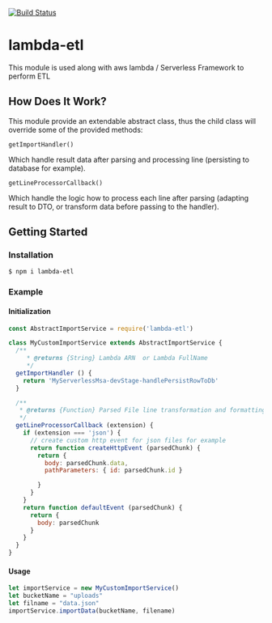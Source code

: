 [![Build Status](https://travis-ci.org/naciriii/lambda-etl.svg?branch=master)](https://travis-ci.org/naciriii/lambda-etl)
# lambda-etl
This module is used along with aws lambda / Serverless Framework to perform ETL
## How Does It Work?
This module provide an extendable abstract class, thus the child class will override some of the provided methods:

``` getImportHandler() ```

 Which handle result data after parsing and processing line (persisting to database for example).

``` getLineProcessorCallback() ```

 Which handle the logic how to process each line after parsing (adapting result to DTO, or transform data before passing to the handler).

 ## Getting Started

### Installation

    $ npm i lambda-etl

### Example
#### Initialization
```js
const AbstractImportService = require('lambda-etl')

class MyCustomImportService extends AbstractImportService {
  /**
     * @returns {String} Lambda ARN  or Lambda FullName
     */
  getImportHandler () {
    return 'MyServerlessMsa-devStage-handlePersistRowToDb'
  }

  /**
   * @returns {Function} Parsed File line transformation and formatting
   */
  getLineProcessorCallback (extension) {
    if (extension === 'json') {
      // create custom http event for json files for example
      return function createHttpEvent (parsedChunk) {
        return {
          body: parsedChunk.data,
          pathParameters: { id: parsedChunk.id }

        }
      }
    }
    return function defaultEvent (parsedChunk) {
      return {
        body: parsedChunk
      }
    }
  }
}
```
#### Usage
```js
let importService = new MyCustomImportService()
let bucketName = "uploads"
let filname = "data.json"
importService.importData(bucketName, filename)
```




